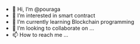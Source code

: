 - 👋 Hi, I’m @pouraga
- 👀 I’m interested in smart contract
- 🌱 I’m currently learning Blockchain programming
- 💞️ I’m looking to collaborate on ...
- 📫 How to reach me ...

<!---
pouraga/pouraga is a ✨ special ✨ repository because its `README.md` (this file) appears on your GitHub profile.
You can click the Preview link to take a look at your changes.
--->
